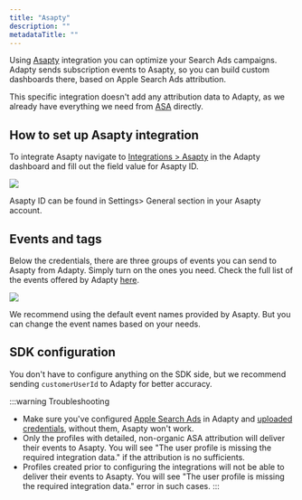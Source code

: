 ```yaml
---
title: "Asapty"
description: ""
metadataTitle: ""
---
```


Using [Asapty](https://asapty.com/) integration you can optimize your Search Ads campaigns. Adapty sends subscription events to Asapty, so you can build custom dashboards there, based on Apple Search Ads attribution.

This specific integration doesn't add any attribution data to Adapty, as we already have everything we need from [ASA](https://docs.adapty.io/docs/apple-search-ads) directly.

## How to set up Asapty integration

To integrate Asapty navigate to [Integrations > Asapty](https://app.adapty.io/integrations/asapty) in the Adapty dashboard and fill out the field value for Asapty ID.


<div style={{ textAlign: 'center' }}>
  <img 
    src="https://files.readme.io/895de2b-CleanShot_2023-08-14_at_18.57.462x.png" 
    style={{ width: '700px', border: '1px solid grey' }}
  />
</div>





Asapty ID can be found in Settings> General section in your Asapty account.

## Events and tags

Below the credentials, there are three groups of events you can send to Asapty from Adapty. Simply turn on the ones you need. Check the full list of the events offered by Adapty [here](https://docs.adapty.io/docs/events).


<div style={{ textAlign: 'center' }}>
  <img 
    src="https://files.readme.io/58ddf41-CleanShot_2023-08-15_at_15.11.072x.png" 
    style={{ width: '700px', border: '1px solid grey' }}
  />
</div>





We recommend using the default event names provided by Asapty. But you can change the event names based on your needs.

## SDK configuration

You don't have to configure anything on the SDK side, but we recommend sending `customerUserId` to Adapty for better accuracy.

:::warning
Troubleshooting

- Make sure you've configured [Apple Search Ads](https://docs.adapty.io/docs/apple-search-ads) in Adapty and [uploaded credentials](https://app.adapty.io/settings/apple-search-ads), without them, Asapty won't work.
- Only the profiles with detailed, non-organic ASA attribution will deliver their events to Asapty. You will see "The user profile is missing the required integration data." if the attribution is no sufficients.
- Profiles created prior to configuring the integrations will not be able to deliver their events to Asapty. You will see "The user profile is missing the required integration data." error in such cases.
:::